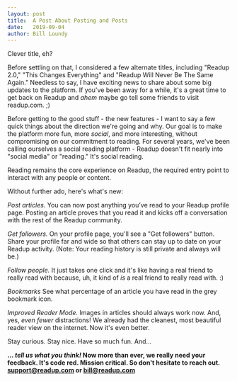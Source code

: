 ```yaml
---
layout: post
title:  A Post About Posting and Posts
date:   2019-09-04
author: Bill Loundy
---
```

Clever title, eh? 

Before settling on that, I considered a few alternate titles, including "Readup 2.0," "This Changes Everything" and "Readup Will Never Be The Same Again." Needless to say, I have exciting news to share about some big updates to the platform. If you've been away for a while, it's a great time to get back on Readup and *ahem* maybe go tell some friends to visit readup.com. ;)

Before getting to the good stuff - the new features - I want to say a few quick things about the direction we're going and why. Our goal is to make the platform more fun, more _social_, and more interesting, without compromising on our commitment to reading. For several years, we've been calling ourselves a social reading platform - Readup doesn't fit nearly into "social media" or "reading." It's social reading. 

Reading remains the core experience on Readup, the required entry point to interact with any people or content. 

Without further ado, here's what's new: 

*Post articles.* You can now post anything you’ve read to your Readup profile page. Posting an article proves that you read it and kicks off a conversation with the rest of the Readup community. 

*Get followers.* On your profile page, you'll see a "Get followers" button. Share your profile far and wide so that others can stay up to date on your Readup activity. (Note: Your reading history is still private and always will be.)

*Follow people.* It just takes one click and it's like having a real friend to really read with because, uh, it kind of *is* a real friend to really read with. :)

*Bookmarks* See what percentage of an article you have read in the grey bookmark icon. 

*Improved Reader Mode.* Images in articles should always work now. And, yes, _even fewer_ distractions! We already had the cleanest, most beautiful reader view on the internet. Now it's even better. 

Stay curious. Stay nice. Have so much fun. And... 

**... _tell us what you think!_ Now more than ever, we really need your feedback. It's code red. Mission critical. So don't hesitate to reach out. support@readup.com or bill@readup.com**